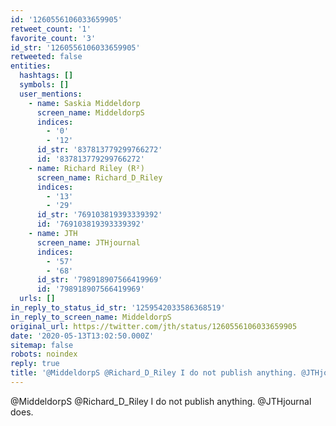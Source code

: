 ```yaml
---
id: '1260556106033659905'
retweet_count: '1'
favorite_count: '3'
id_str: '1260556106033659905'
retweeted: false
entities:
  hashtags: []
  symbols: []
  user_mentions:
    - name: Saskia Middeldorp
      screen_name: MiddeldorpS
      indices:
        - '0'
        - '12'
      id_str: '837813779299766272'
      id: '837813779299766272'
    - name: Richard Riley (R²)
      screen_name: Richard_D_Riley
      indices:
        - '13'
        - '29'
      id_str: '769103819393339392'
      id: '769103819393339392'
    - name: JTH
      screen_name: JTHjournal
      indices:
        - '57'
        - '68'
      id_str: '798918907566419969'
      id: '798918907566419969'
  urls: []
in_reply_to_status_id_str: '1259542033586368519'
in_reply_to_screen_name: MiddeldorpS
original_url: https://twitter.com/jth/status/1260556106033659905
date: '2020-05-13T13:02:50.000Z'
sitemap: false
robots: noindex
reply: true
title: '@MiddeldorpS @Richard_D_Riley I do not publish anything. @JTHjournal does.'
---
```


@MiddeldorpS @Richard_D_Riley I do not publish anything. @JTHjournal does.